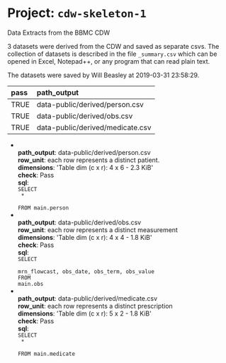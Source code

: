 Project: `cdw-skeleton-1`
============================

Data Extracts from the BBMC CDW

3 datasets were derived from the CDW and saved as separate csvs.
The collection of datasets is described in the file `_summary.csv`
which can be opened in Excel, Notepad++, or any program that can read plain text.

The datasets were saved by Will Beasley at 2019-03-31 23:58:29.

|pass |path_output                      |
|:----|:--------------------------------|
|TRUE |data-public/derived/person.csv   |
|TRUE |data-public/derived/obs.csv      |
|TRUE |data-public/derived/medicate.csv |

- <br/><b>path_output</b>: data-public/derived/person.csv
  <br/><b>row_unit</b>: each row represents a distinct patient.
  <br/><b>dimensions</b>: 'Table dim (c x r): 4 x 6  - 2.3 KiB'
  <br/><b>check</b>: Pass
  <br/><b>sql</b>: <code><br/>SELECT<br/> * <br/>FROM main.person</code>
- <br/><b>path_output</b>: data-public/derived/obs.csv
  <br/><b>row_unit</b>: each row represents a distinct measurement
  <br/><b>dimensions</b>: 'Table dim (c x r): 4 x 4  - 1.8 KiB'
  <br/><b>check</b>: Pass
  <br/><b>sql</b>: <code><br/>SELECT<br/> mrn_flowcast, obs_date, obs_term, obs_value <br/>FROM
    main.obs</code>
- <br/><b>path_output</b>: data-public/derived/medicate.csv
  <br/><b>row_unit</b>: each row represents a distinct prescription
  <br/><b>dimensions</b>: 'Table dim (c x r): 5 x 2  - 1.8 KiB'
  <br/><b>check</b>: Pass
  <br/><b>sql</b>: <code><br/>SELECT<br/> * <br/>FROM main.medicate</code>


